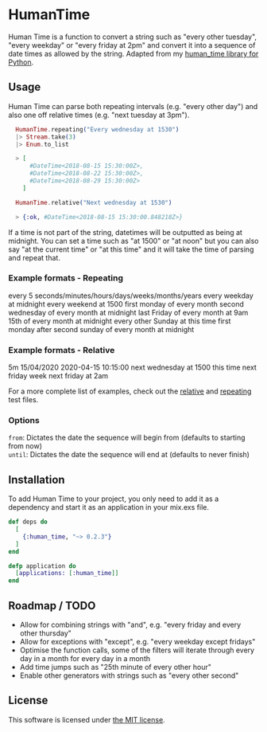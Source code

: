 # HumanTime
Human Time is a function to convert a string such as "every other tuesday", "every weekday" or "every friday at 2pm" and convert it into a sequence of date times as allowed by the string. Adapted from my [human_time library for Python](https://github.com/Teifion/human_time_py).

## Usage
Human Time can parse both repeating intervals (e.g. "every other day") and also one off relative times (e.g. "next tuesday at 3pm").

```elixir
  HumanTime.repeating("Every wednesday at 1530")
  |> Stream.take(3)
  |> Enum.to_list

  > [
      #DateTime<2018-08-15 15:30:00Z>,
      #DateTime<2018-08-22 15:30:00Z>,
      #DateTime<2018-08-29 15:30:00Z>
    ]

  HumanTime.relative("Next wednesday at 1530")

  > {:ok, #DateTime<2018-08-15 15:30:00.848218Z>}
```

If a time is not part of the string, datetimes will be outputted as being at midnight. You can set a time such as "at 1500" or "at noon" but you can also say "at the current time" or "at this time" and it will take the time of parsing and repeat that.

### Example formats - Repeating
every 5 seconds/minutes/hours/days/weeks/months/years
every weekday at midnight
every weekend at 1500
first monday of every month
second wednesday of every month at midnight
last Friday of every month at 9am
15th of every month at midnight
every other Sunday at this time
first monday after second sunday of every month at midnight

### Example formats - Relative
5m
15/04/2020
2020-04-15 10:15:00
next wednesday at 1500
this time next friday
week next friday at 2am


For a more complete list of examples, check out the [relative](test/relative_test.exs) and [repeating](test/repeating_test.exs) test files.

### Options
`from`: Dictates the date the sequence will begin from (defaults to starting from now)  
`until`: Dictates the date the sequence will end at (defaults to never finish)

## Installation
To add Human Time to your project, you only need to add it as a dependency and start it as an application in your mix.exs file.

```elixir
def deps do
  [
    {:human_time, "~> 0.2.3"}
  ]
end

defp application do
  [applications: [:human_time]]
end
```

## Roadmap / TODO
 - Allow for combining strings with "and", e.g. "every friday and every other thursday"
 - Allow for exceptions with "except", e.g. "every weekday except fridays"
 - Optimise the function calls, some of the filters will iterate through every day in a month for every day in a month
 - Add time jumps such as "25th minute of every other hour"
 - Enable other generators with strings such as "every other second"


## License

This software is licensed under [the MIT license](LICENSE.md).